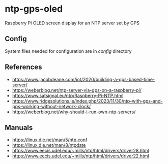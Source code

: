 # ntp-gps-oled

Raspberry Pi OLED screen display for an NTP server set by GPS

## Config

System files needed for configuration are in _config_ directory

## References

- https://www.jacobdeane.com/iot/2020/building-a-gps-based-time-server/
- https://weberblog.net/ntp-server-via-gps-on-a-raspberry-pi/
- https://www.satsignal.eu/ntp/Raspberry-Pi-NTP.html
- https://www.ridgesolutions.ie/index.php/2023/11/30/ntp-with-gps-and-pps-working-without-network-clock/
- https://weberblog.net/why-should-i-run-own-ntp-servers/

## Manuals

- https://linux.die.net/man/5/ntp.conf
- https://linux.die.net/man/8/ntpdate
- https://www.eecis.udel.edu/~mills/ntp/html/drivers/driver28.html
- https://www.eecis.udel.edu/~mills/ntp/html/drivers/driver22.html
